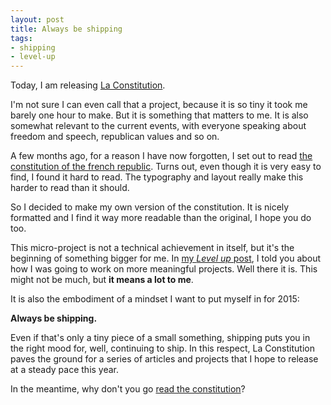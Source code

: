 ```yaml
---
layout: post
title: Always be shipping
tags:
- shipping
- level-up
---
```


Today, I am releasing [La Constitution](http://la-constitution.fr/).

I'm not sure I can even call that a project, because it is so tiny it took me barely one hour to make. But it is something that matters to me. It is also somewhat relevant to the current events, with everyone speaking about freedom and speech, republican values and so on.

A few months ago, for a reason I have now forgotten, I set out to read [the constitution of the french republic](http://www.assemblee-nationale.fr/connaissance/constitution.asp). Turns out, even though it is very easy to find, I found it hard to read. The typography and layout really make this harder to read than it should.

So I decided to make my own version of the constitution. It is nicely formatted and I find it way more readable than the original, I hope you do too.

This micro-project is not a technical achievement in itself, but it's the beginning of something bigger for me. In [my *Level up* post](/level-up.html), I told you about how I was going to work on more meaningful projects. Well there it is. This might not be much, but **it means a lot to me**.

It is also the embodiment of a mindset I want to put myself in for 2015:

**Always be shipping.**

Even if that's only a tiny piece of a small something, shipping puts you in the right mood for, well, continuing to ship. In this respect, La Constitution paves the ground for a series of articles and projects that I hope to release at a steady pace this year.

In the meantime, why don't you go [read the constitution](http://la-constitution/)?
